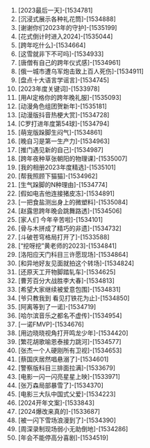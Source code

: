
1. [2023最后一天]-[1534781]
1. [沉浸式展示各种礼花筒]-[1534888]
1. [谢谢你们2023年的守护]-[1535199]
1. [花式倒计时进入2024]-[1535044]
1. [跨年吃什么]-[1534664]
1. [这雪就非下不可吗]-[1534933]
1. [唐僧有自己的跨年仪式感]-[1534961]
1. [俄一城市遭乌军炮击致上百人死伤]-[1534911]
1. [盘点十大语言学谣言]-[1534745]
1. [2023年度关键词]-[1533978]
1. [用AI定格你的跨年晚礼服]-[1535093]
1. [动漫角色组团贺新年]-[1535181]
1. [动漫版抖音热梗大赏]-[1534728]
1. [C罗打进年度第54球]-[1534794]
1. [萌宠版跺脚生闷气]-[1534861]
1. [晚自习是第一生产力]-[1534963]
1. [推门遇见新的自己]-[1534987]
1. [跨年夜种草张朝阳的物理课]-[1535007]
1. [我的相册2023年度精选]-[1535101]
1. [帮我照顾下猫猫]-[1534962]
1. [生气跺脚的N种理由]-[1534774]
1. [假如电吉他连接猪皮冻]-[1534891]
1. [一把食盐测出身上的微塑料]-[1535084]
1. [赵露思跨年晚会跳舞路透]-[1534506]
1. [家人们 今年辛苦啦]-[1534101]
1. [骨与木拼成了精巧的非遗]-[1534732]
1. [斗破苍穹格局打开了]-[1533588]
1. [“挖呀挖”黄老师的2023]-[1534841]
1. [洛阳应天门科目三许愿现场]-[1534864]
1. [和异地好友见面就拍这个转场]-[1534824]
1. [还原天工开物脚踏轧车]-[1534625]
1. [曹芳百分大战胜李大春]-[1534813]
1. [希望大家继续被爱意包围]-[1534831]
1. [爷只教我到 看见打铁花为止]-[1534850]
1. [阿离等到了一诺]-[1534719]
1. [哈尔滨音乐之都名不虚传]-[1534954]
1. [一诺FMVP]-[1534676]
1. [用边晓晓视角打开鸣龙少年]-[1534420]
1. [繁花胡歌喻恩泰接力跳河]-[1534577]
1. [张杰一个人硬刚所有卫视]-[1534653]
1. [蔡国庆居然唱悬溺了]-[1534601]
1. [警察版科目三排面拉满]-[1533679]
1. [电影一闪一闪亮星星上映]-[1533971]
1. [张万森局部暴雪了]-[1534370]
1. [电影三大队中国式父爱]-[1534223]
1. [2024开年文案]-[1533843]
1. [2024爆改来真的]-[1533687]
1. [被一闪下雪场浪漫到了]-[1534390]
1. [周深录制现场弱小无助倒地]-[1534286]
1. [年会不能停高分喜剧]-[1534519]